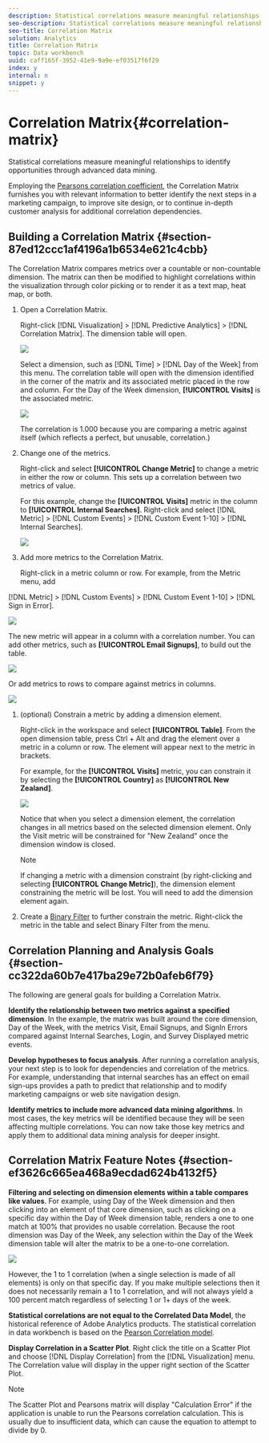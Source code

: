 ```yaml
---
description: Statistical correlations measure meaningful relationships to identify opportunities through advanced data mining.
seo-description: Statistical correlations measure meaningful relationships to identify opportunities through advanced data mining.
seo-title: Correlation Matrix
solution: Analytics
title: Correlation Matrix
topic: Data workbench
uuid: caff165f-3952-41e9-9a9e-ef03517f6f29
index: y
internal: n
snippet: y
---
```


# Correlation Matrix{#correlation-matrix}

Statistical correlations measure meaningful relationships to identify opportunities through advanced data mining.

 Employing the [Pearsons correlation coefficient](../../../../home/c-get-started/c-analysis-vis/c-correlation-analysis/c-correlation-pearsons.md#concept-5996cb8c89fd4df5b47b7318e7a1d29c), the Correlation Matrix furnishes you with relevant information to better identify the next steps in a marketing campaign, to improve site design, or to continue in-depth customer analysis for additional correlation dependencies.

## Building a Correlation Matrix {#section-87ed12ccc1af4196a1b6534e621c4cbb}

The Correlation Matrix compares metrics over a countable or non-countable dimension. The matrix can then be modified to highlight correlations within the visualization through color picking or to render it as a text map, heat map, or both.

1. Open a Correlation Matrix.

   Right-click [!DNL Visualization] > [!DNL Predictive Analytics] > [!DNL Correlation Matrix]. The dimension table will open.

   ![](assets/correlation_matrix_2.png)

   Select a dimension, such as [!DNL Time] > [!DNL Day of the Week] from this menu. The correlation table will open with the dimension identified in the corner of the matrix and its associated metric placed in the row and column. For the Day of the Week dimension, **[!UICONTROL Visits]** is the associated metric.

   ![](assets/correlation_matrix_1.png)

   The correlation is 1.000 because you are comparing a metric against itself (which reflects a perfect, but unusable, correlation.) 

1. Change one of the metrics.

   Right-click and select **[!UICONTROL Change Metric]** to change a metric in either the row or column. This sets up a correlation between two metrics of value.

   For this example, change the **[!UICONTROL Visits]** metric in the column to **[!UICONTROL Internal Searches]**. Right-click and select [!DNL Metric] > [!DNL Custom Events] > [!DNL Custom Event 1-10] > [!DNL Internal Searches].

   ![](assets/correlation_matrix_change_metric.png)

1. Add more metrics to the Correlation Matrix.

   Right-click in a metric column or row. For example, from the Metric menu, add

[!DNL Metric] > [!DNL Custom Events] > [!DNL Custom Event 1-10] > [!DNL Sign in Error].

   ![](assets/correlation_matrix_11.png)

   The new metric will appear in a column with a correlation number. You can add other metrics, such as **[!UICONTROL Email Signups]**, to build out the table.

   ![](assets/correlation_matrix_6.png)

   Or add metrics to rows to compare against metrics in columns.

   ![](assets/correlation_matrix_add_metric.png)

1. (optional) Constrain a metric by adding a dimension element.

   Right-click in the workspace and select **[!UICONTROL Table]**. From the open dimension table, press Ctrl + Alt and drag the element over a metric in a column or row. The element will appear next to the metric in brackets.

   For example, for the **[!UICONTROL Visits]** metric, you can constrain it by selecting the **[!UICONTROL Country]** as **[!UICONTROL New Zealand]**.

   ![](assets/correlation_matrix_dim_element.png)

   Notice that when you select a dimension element, the correlation changes in all metrics based on the selected dimension element. Only the Visit metric will be constrained for "New Zealand" once the dimension window is closed.

   >[!NOTE]
   >
   >If changing a metric with a dimension constraint (by right-clicking and selecting **[!UICONTROL Change Metric]**), the dimension element constraining the metric will be lost. You will need to add the dimension element again.

1. Create a [Binary Filter](../../../../home/c-get-started/c-analysis-vis/c-correlation-analysis/c-correlation-binary-filter.md#concept-24e1daff43c540f69019f236976da31c) to further constrain the metric. Right-click the metric in the table and select Binary Filter from the menu.

## Correlation Planning and Analysis Goals {#section-cc322da60b7e417ba29e72b0afeb6f79}

The following are general goals for building a Correlation Matrix.

**Identify the relationship between two metrics against a specified dimension**. In the example, the matrix was built around the core dimension, Day of the Week, with the metrics Visit, Email Signups, and SignIn Errors compared against Internal Searches, Login, and Survey Displayed metric events.

**Develop hypotheses to focus analysis**. After running a correlation analysis, your next step is to look for dependencies and correlation of the metrics. For example, understanding that internal searches has an effect on email sign-ups provides a path to predict that relationship and to modify marketing campaigns or web site navigation design.

**Identify metrics to include more advanced data mining algorithms**. In most cases, the key metrics will be identified because they will be seen affecting multiple correlations. You can now take those key metrics and apply them to additional data mining analysis for deeper insight.

## Correlation Matrix Feature Notes {#section-ef3626c665ea468a9ecdad624b4132f5}

**Filtering and selecting on dimension elements within a table compares like values**. For example, using Day of the Week dimension and then clicking into an element of that core dimension, such as clicking on a specific day within the Day of Week dimension table, renders a one to one match at 100% that provides no usable correlation. Because the root dimension was Day of the Week, any selection within the Day of the Week dimension table will alter the matrix to be a one-to-one correlation.

![](assets/correlation_matrix_10.png)

However, the 1 to 1 correlation (when a single selection is made of all elements) is only on that specific day. If you make multiple selections then it does not necessarily remain a 1 to 1 correlation, and will not always yield a 100 percent match regardless of selecting 1 or 1+ days of the week.

**Statistical correlations are not equal to the Correlated Data Model**, the historical reference of Adobe Analytics products. The statistical correlation in data workbench is based on the [Pearson Correlation model](../../../../home/c-get-started/c-analysis-vis/c-correlation-analysis/c-correlation-pearsons.md#concept-5996cb8c89fd4df5b47b7318e7a1d29c).

**Display Correlation in a Scatter Plot**. Right click the title on a Scatter Plot and choose [!DNL Display Correlation] from the [!DNL Visualization] menu. The Correlation value will display in the upper right section of the Scatter Plot.

>[!NOTE]
>
>The Scatter Plot and Pearsons matrix will display "Calculation Error" if the application is unable to run the Pearsons correlation calculation. This is usually due to insufficient data, which can cause the equation to attempt to divide by 0.

